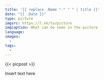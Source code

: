 ```yaml
---
title: '{{ replace .Name "-" " " | title }}'
date: "{{ .Date }}"
type: picture
imgsrc: https://l.nk/to/picture
imgcaption: What can be seen in the picture
language:
images:
  - 
tags:
  -
---
```


{{< picpost >}}

Insert text here
